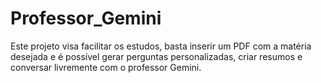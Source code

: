 # Professor_Gemini
Este projeto visa facilitar os estudos, basta inserir um PDF com a matéria desejada e é possível gerar perguntas personalizadas, criar resumos e conversar livremente com o professor Gemini. 
